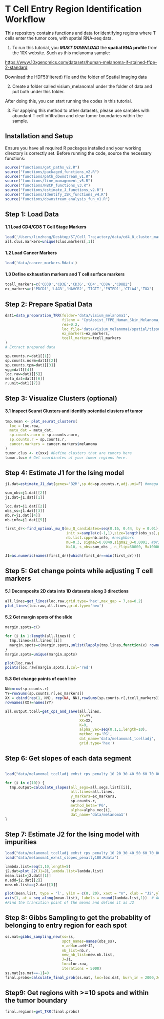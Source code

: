 # T Cell Entry Region Identification Workflow

This repository contains functions and data for identifying regions where T cells enter the tumor core, with spatial RNA-seq data.

1. To run this tutorial, you **_MUST DOWNLOAD_** the **spatial RNA profile** from the 10X website. Such as this melanoma sample:

 https://www.10xgenomics.com/datasets/human-melanoma-if-stained-ffpe-2-standard

 Download the HDF5(filtered) file and the folder of Spatial imaging data

2. Create a folder called visium_melanoma1 under the folder of data and put both under this folder. 

After doing this, you can start running the codes in this tutorial.

3. For applying this method to other datasets, please use samples with abundant T cell infiltration and clear tumor boundaries within the sample. 



## Installation and Setup

Ensure you have all required R packages installed and your working directory is correctly set. Before running the code, source the necessary functions:
```r
source("functions/get_paths_v2.R")
source("functions/packaged_functions_v2.R")
source("functions/path_downstream_v1.R")
source("functions/line_management_v5.R")
source("functions/NBCP_functions_v3.R")
source("functions/estimate_J_functions_v2.R")
source("functions/Identify_ISR_functions_v4.R")
source("functions/downstream_analysis_fun_v1.R")
```

## Step 1: Load Data

#### 1.1 Load CD4/CD8 T Cell Stage Markers
```r
load('/Users/linzhong/Desktop/ST/Cell Trajactory/data/cd4_8_cluster_markers.Rdata') 
all.clus.markers=unique(clus.markers[,1])
```

#### 1.2 Load Cancer Markers
```r
load('data/cancer_markers.Rdata')
```

#### 1.3 Define exhaustion markers and T cell surface markers
```r
tcell_markers=c('CD3D','CD3E','CD3G','CD4','CD8A','CD8B2')
ex_markers=c('PDCD1','LAG3','HAVCR2','TIGIT','ENTPD1','CTLA4','TOX')

```

## Step 2: Prepare Spatial Data

```r
dat1=data_preparation_TRR(folder='data/visium_melanoma1',  
                          filenm = "CytAssist_FFPE_Human_Skin_Melanoma_filtered_feature_bc_matrix.h5", 
                          res=0.2,
                          loc_file='data/visium_melanoma1/spatial/tissue_positions.csv',
                          ex_markers=ex_markers,
                          tcell_markers=tcell_markers
)
# Extract prepared data

sp.counts.r=dat1[[1]]
sp.counts.norm=dat1[[2]]
sp.counts.tpm=dat1[[3]]
vgg=dat1[[4]]
loc.raw=dat1[[5]]
meta_dat=dat1[[6]]
r.unit=dat1[[7]]

```

## Step 3: Visualize Clusters (optional)

#### 3.1 Inspect Seurat Clusters and identify potential clusters of tumor

```r
tmp.mean <- plot_seurat_clusters(
  loc = loc.raw,
  meta_dat = meta_dat,
  sp.counts.norm = sp.counts.norm,
  sp.counts.r = sp.counts.r,
  cancer.markers = cancer.markers$melanoma
)
tumor.clus <- c(xxx) #Define clusters that are tumors here
tumor.loc= # Get coordinates of your tumor regions here.
```



## Step 4: Estimate J1 for the Ising model

```r
j1.dat=estimate_J1_dat(genes='B2M',sp.dd=sp.counts.r,adj.umi=F) #omega is 0.76

sum_obs=j1.dat[[2]]
j1.dat=j1.dat[[1]]

loc.dat=j1.dat[[2]]
obs_ss=j1.dat[[3]]
nb.r=j1.dat[[4]]
nb.info=j1.dat[[5]]

first_dr<-find_optimal_mu_Q(mu_Q_candidates=seq(0.16, 0.44, by = 0.01),
                            init_x=sample(c(-1,1),size=length(obs_ss),prob=c(0.5,0.5),replace = T)  , #initial states
                            nb.list.cpp=nb.info, #neighbors
                            mu=0.3, sigma2=0.0049,sigma2_Q=0.0001, #prior of J
                            K=10, s_obs=sum_obs , n_flip=60000, M=10000)

J1=as.numeric(names(first_dr)[which(first_dr==min(first_dr))]) 
```



## Step 5: Get change points while adjusting T cell markers


#### 5.1 Decomposite 2D data into 1D datasets along 3 directions 
```r
all.lines=get_lines(loc.raw,grid.type='hex',max_gap = 7,aa=0.2)
plot_lines(loc.raw,all.lines,grid.type='hex')
```

#### 5.2 Get margin spots of the slide
```r
margin.spots=c()

for (i in 1:length(all.lines)) {
  tmp.lines=all.lines[[i]]
  margin.spots=c(margin.spots,unlist(lapply(tmp.lines,function(x) rownames(x)[c(1,nrow(x))])))
}
margin.spots=unique(margin.spots)

plot(loc.raw)
points(loc.raw[margin.spots,],col='red')
```

#### 5.3 Get change points of each line
```r
NN=nrow(sp.counts.r)
YY=rowSums(sp.counts.r[,ex_markers])
XX = cbind(rep(1, NN), rep(NA, NN),rowSums(sp.counts.r[,tcell_markers]))
rownames(XX)=names(YY)

all.output.tcell=get_cps_and_save(all.lines, 
                                  YY=YY,
                                  XX=XX,
                                  K=0, 
                                  alpha_vec=seq(0.1,1,length=10), 
                                  method_cp='PG', 
                                  dat_name='data/melanoma1_tcelladj',
                                  grid.type='hex')

```



## Step 6: Get slopes of each data segment

```r

load("data/melanoma1_tcelladj_exhst_cps_penalty_10_20_30_40_50_60_70_80_90_100.Rdata")

for (i in c(10)) {
  tmp.output=calculate_slopes(all_segs=all.segs.list[[i]],
                              all.lines=all.lines,
                              y_markers=ex_markers, 
                              sp.counts.r, 
                              method_beta='PG',
                              alpha=alpha_vec[i],
                              dat_name='data/melanoma1')
}
```

## Step 7: Estimate J2 for the Ising model with impurities
```r
load("data/melanoma1_tcelladj_exhst_cps_penalty_10_20_30_40_50_60_70_80_90_100.Rdata")
load("data/melanoma1_exhst_slopes_penalty100.Rdata")

lambda.list=seq(1,10,length=5)
j2.dat=plot_J2(J1=J1,lambda.list=lambda.list)
mean.list=j2.dat[[1]]
n.add=j2.dat[[2]]
new.nb.list==j2.dat[[3]]

plot(mean.list, type = 'l', ylim = c(0, 20), xaxt = "n", xlab = "J2",ylab='% spots with Pr(TRR)>0.7')  # Suppress default x-axis
axis(1, at = seq_along(mean.list), labels = round(lambda.list,1))  # Add custom x-axis
#Find the transition point of the means and define it as J2

```

## Step 8: Gibbs Sampling to get the probablity of belonging to entry region for each spot
```r
ss.mat=gibbs_sampling_new(ss=ss, 
                          spot_names=names(obs_ss), 
                          n_add=n.add*J2,
                          nb_list=nb.r, 
                          new_nb_list=new.nb.list,
                          J=J1, 
                          loc=loc.raw, 
                          iterations = 5000) 
ss.mat[ss.mat==-1]=0
final.probs=calculate_final_prob(ss.mat, loc=loc.dat, burn_in = 2000,J=J1)
```

## Step9: Get regions with >=10 spots and within the tumor boundary

```r
final.regions=get_TRR(final.probs)
```



